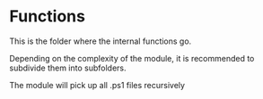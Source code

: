 # Functions

This is the folder where the internal functions go.

Depending on the complexity of the module, it is recommended to subdivide them into subfolders.

The module will pick up all .ps1 files recursively
